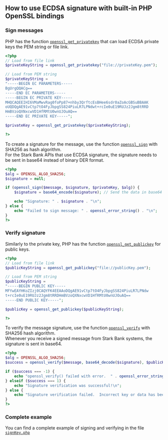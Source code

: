 ## How to use ECDSA signature with built-in PHP OpenSSL bindings

### Sign messages

PHP has the function [`openssl_get_privatekey`](openssl_get_privatekey) that can load ECDSA private keys the PEM string or file link.

```php
<?php
// Load from file link
$privateKeyString = openssl_get_privatekey("file://privateKey.pem");

// Load from PEM string
$privateKeyString =
"-----BEGIN EC PARAMETERS-----
BgUrgQQACg==
-----END EC PARAMETERS-----
-----BEGIN EC PRIVATE KEY-----
MHQCAQEEIHI6VMaMwvRag0foPp87+nhby3QrftcEsBHee6sdr0aZoAcGBSuBBAAK
oUQDQgAE91vCtp7tO4FyJbpgSS824PiuLR7LPNdwt+rcIe0uE19RUJz2Jgm8tRRD
HmBVzoQXNxcwVD1HfRMtU0wnUJOuAQ==
-----END EC PRIVATE KEY-----";

$privateKey = openssl_get_privatekey($privateKeyString);

?>
```

To create a signature for the message, use the function [`openssl_sign`](openssl_sign) with SHA256 as hash algorithm.  
For the Stark Bank APIs that use ECDSA signature, the signature needs to be sent in base64 instead of binary DER format.


```php
<?php
$alg = OPENSSL_ALGO_SHA256;
$signature = null;

if (openssl_sign($message, $signature, $privateKey, $alg)) {
    $signature = base64_encode($signature); // Send the data in base64

    echo "Signature: " . $signature . "\n";
} else {
    echo "Failed to sign message: " . openssl_error_string() . "\n";
}
?>
```

### Verify signature

Similarly to the private key, PHP has the function [`openssl_get_publickey`](openssl_get_publickey) for public keys.

```php
<?php
// Load from file link
$publicKeyString = openssl_get_publickey("file://publicKey.pem");

// Load from PEM string
$publicKeyString =
"-----BEGIN PUBLIC KEY-----
MFYwEAYHKoZIzj0CAQYFK4EEAAoDQgAE91vCtp7tO4FyJbpgSS824PiuLR7LPNdw
t+rcIe0uE19RUJz2Jgm8tRRDHmBVzoQXNxcwVD1HfRMtU0wnUJOuAQ==
-----END PUBLIC KEY-----";

$publicKey = openssl_get_publickey($publicKeyString);

?>
```

To verify the message signature, use the function [`openssl_verify`](`openssl_verify`) with SHA256 hash algorithm.  
Whenever you receive a signed message from Stark Bank systems, the signature is sent in base64.

```php
<?php
$alg = OPENSSL_ALGO_SHA256;
$success = openssl_verify($message, base64_decode($signature), $publicKey, $alg);

if ($success === -1) {
    echo "openssl_verify() failed with error.  " . openssl_error_string() . "\n";
} elseif ($success === 1) {
    echo "Signature verification was successful!\n";
} else {
    echo "Signature verification failed.  Incorrect key or data has been tampered with\n";
}
?>
```

### Complete example

You can find a complete example of signing and verifying in the file [`signKey.php`](/signKey.php)


[openssl_get_privatekey]: https://www.php.net/manual/en/function.openssl-get-privatekey.php
[openssl_sign]: https://www.php.net/manual/en/function.openssl-sign.php
[openssl_get_publickey]: https://www.php.net/manual/en/function.openssl-get-publickey.php
[openssl_verify]: https://www.php.net/manual/en/function.openssl-verify.php
